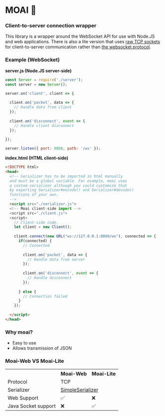 # MOAI 🗿
### Client-to-server connection wrapper
This library is a wrapper around the WebSocket API for use with Node.JS and web applications. There is also a lite version that uses [raw TCP sockets](https://nodejs.org/api/net.html) for client-to-server communication rather than [the websocket protocol](https://rfc-editor.org/rfc/rfc6455).

### Example (WebSocket)
**server.js (Node.JS server-side)**
```js
const Server = require('./server');
const server = new Server();

server.on('client', client => {
  
  client.on('packet', data => {
    // Handle data from client
  });
  
  client.on('disconnect', event => {
    // Handle client disconnect
  });
  
});

server.listen({ port: 8080, path: '/ws' });
```
**index.html (HTML client-side)**
```html
<!DOCTYPE html>
<head>
  <!-- Serializer has to be imported in html manually
  and must be a global variable. For example, moai uses
  a custom serializer although you could customize that
  by exporting Serializer#encode() and Serializer#decode()
  functions of your own.
  -->
  <script src="./serializer.js">
  <!-- Moai client-side import -->
  <script src="./client.js">
  <script>
    // Client-side code.
    let client = new Client();
    
    client.connect(new URL("ws://127.0.0.1:8080/ws"), connected => {
      if(connected) {
        // Connected
        
        client.on('packet', data => {
          // Handle data from server
        });
        
        client.on('disconnect', event => {
          // Handle disconnect
        });
        
      } else {
        // Connection failed
      }
    });
    
  </script>
</head>
```

### Why moai?
- Easy to use
- Allows transmission of JSON

### Moai-Web VS Moai-Lite
<table>
  <tr>
    <th></th>
    <th>Moai-Web</th>
    <th>Moai-Lite</th>
  </tr>
  <tr>
    <td>Protocol</td>
    <td colspan=2>TCP</td>
  </tr>
  <tr>
    <td>Serializer</td>
    <td colspan=2><a href="https://gist.github.com/z3db0y/dc56095b44436488c6c1448fcb54ac9d">SimpleSerializer</a></td>
  </tr>
  <tr>
    <td>Web Support</td>
    <td>✅</td>
    <td>❌</td>
  </tr>
  <tr>
    <td>Java Socket support</td>
    <td>❌</td>
    <td>✅</td>
  </tr>
</table>
